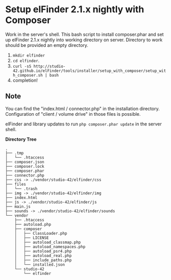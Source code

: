 Setup elFinder 2.1.x nightly with Composer
====

Work in the server's shell. This bash script to install composer.phar and set up elFinder 2.1.x nightly into working directory on server. Directory to work should be provided an empty directory.

1. `mkdir elfinder`
2. `cd elfinder`.
3. `curl -sS http://studio-42.github.io/elFinder/tools/installer/setup_with_composer/setup_with_composer.sh | bash`
4. completion!

## Note

You can find the "index.html / connector.php" in the installation directory. Configuration of "client / volume drive" in those files is possible.

elFinder and library updates to run `php composer.phar update` in the server shell.

**Directory Tree**
```
.
├── .tmp
│   └── .htaccess
├── composer.json
├── composer.lock
├── composer.phar
├── connector.php
├── css -> ./vendor/studio-42/elfinder/css
├── files
│   └── .trash
├── img -> ./vendor/studio-42/elfinder/img
├── index.html
├── js -> ./vendor/studio-42/elfinder/js
├── main.js
├── sounds -> ./vendor/studio-42/elfinder/sounds
└── vendor
    ├── .htaccess
    ├── autoload.php
    ├── composer
    │   ├── ClassLoader.php
    │   ├── LICENSE
    │   ├── autoload_classmap.php
    │   ├── autoload_namespaces.php
    │   ├── autoload_psr4.php
    │   ├── autoload_real.php
    │   ├── include_paths.php
    │   └── installed.json
    └── studio-42
        └── elfinder
```

